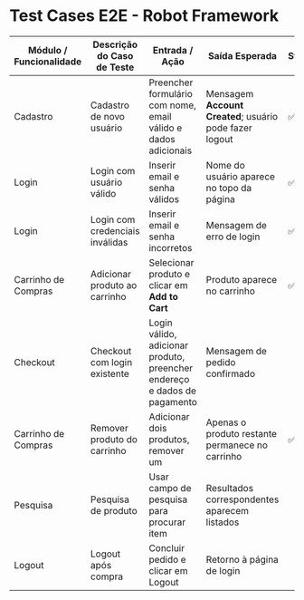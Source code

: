 # Test Cases E2E - Robot Framework


| Módulo / Funcionalidade | Descrição do Caso de Teste      | Entrada / Ação                                                           | Saída Esperada                                          | Status |
| ----------------------- | ------------------------------- | ------------------------------------------------------------------------ | ------------------------------------------------------- | ------ |
| Cadastro                | Cadastro de novo usuário        | Preencher formulário com nome, email válido e dados adicionais           | Mensagem **Account Created**; usuário pode fazer logout | ✅ OK   |
| Login                   | Login com usuário válido        | Inserir email e senha válidos                                            | Nome do usuário aparece no topo da página               | ✅ OK   |
| Login                   | Login com credenciais inválidas | Inserir email e senha incorretos                                         | Mensagem de erro de login                               | ✅ OK   |
| Carrinho de Compras     | Adicionar produto ao carrinho   | Selecionar produto e clicar em **Add to Cart**                           | Produto aparece no carrinho                             |  ✅ OK  |
| Checkout                | Checkout com login existente    | Login válido, adicionar produto, preencher endereço e dados de pagamento | Mensagem de pedido confirmado                           |    |
| Carrinho de Compras     | Remover produto do carrinho     | Adicionar dois produtos, remover um                                      | Apenas o produto restante permanece no carrinho         |  ✅ OK  |
| Pesquisa                | Pesquisa de produto             | Usar campo de pesquisa para procurar item                                | Resultados correspondentes aparecem listados            |    |
| Logout                  | Logout após compra              | Concluir pedido e clicar em Logout                                       | Retorno à página de login                               |    |
